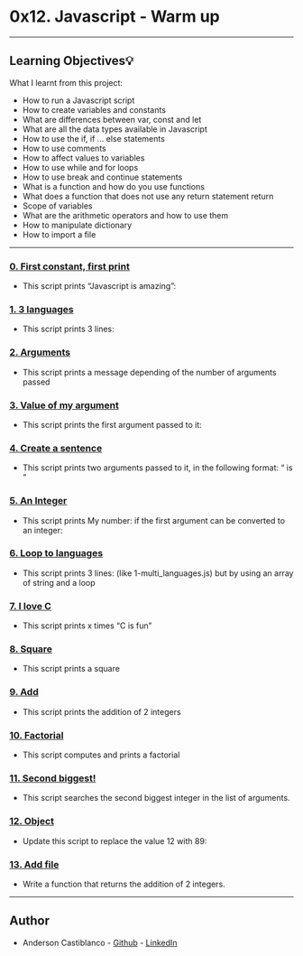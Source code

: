 # 0x12. Javascript - Warm up

---
## Learning Objectives:bulb:
What I learnt from this project:

* How to run a Javascript script
* How to create variables and constants
* What are differences between var, const and let
* What are all the data types available in Javascript
* How to use the if, if ... else statements
* How to use comments
* How to affect values to variables
* How to use while and for loops
* How to use break and continue statements
* What is a function and how do you use functions
* What does a function that does not use any return statement return
* Scope of variables
* What are the arithmetic operators and how to use them
* How to manipulate dictionary
* How to import a file

---

### [ 0. First constant, first print  ](./0-javascript_is_amazing.js)
* This script prints “Javascript is amazing”:

### [ 1. 3 languages  ](./1-multi_languages.js)
* This script prints 3 lines:
### [ 2. Arguments  ](./2-arguments.js)
* This script prints a message depending of the number of arguments passed
### [ 3. Value of my argument  ](./3-value_argument.js)
* This script prints the first argument passed to it:
### [ 4. Create a sentence ](./4-concat.js)
* This script prints two arguments passed to it, in the following format: “ is ”
### [ 5. An Integer  ](./5-to_integer.js)
* This script prints My number: <first argument converted in integer> if the first argument can be converted to an integer:
### [ 6. Loop to languages ](./6-multi_languages_loop.js)
* This script prints 3 lines: (like 1-multi_languages.js) but by using an array of string and a loop
### [ 7. I love C  ](./7-multi_c.js)
* This script prints x times “C is fun”
### [ 8. Square  ](./8-square.js)
* This script prints a square

### [ 9. Add ](./9-add.js)
* This script prints the addition of 2 integers

### [ 10. Factorial ](./10-factorial.js)
* This script computes and prints a factorial

### [ 11. Second biggest! ](./11-second_biggest.js)
* This script searches the second biggest integer in the list of arguments.

### [ 12. Object ](./12-object.js)
* Update this script to replace the value 12 with 89:

### [ 13. Add file  ](./13-add.js)
* Write a function that returns the addition of 2 integers.
---

## Author
* Anderson Castiblanco - [Github](github.com/andergcp) - [LinkedIn](linkedin.com/in/andergcp)